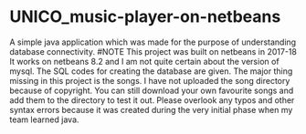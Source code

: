 # UNICO_music-player-on-netbeans
A simple java application which was made for the purpose of understanding database connectivity. 
#NOTE
This project was built on netbeans in 2017-18
It works on netbeans 8.2 and I am not quite certain about the version of mysql.
The SQL codes for creating the database are given.
The major thing missing in this project is the songs. I have not uploaded the song directory because of copyright. You can still download your own favourite songs and add them to the directory to test it out.
Please overlook any typos and other syntax errors because it was created during the very initial phase when my team learned java.
